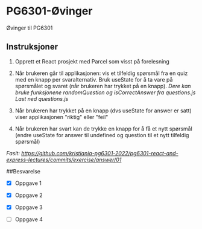 # PG6301-Øvinger
Øvinger til PG6301

## Instruksjoner
1. Opprett et React prosjekt med Parcel som visst på forelesning

2. Når brukeren går til applikasjonen: vis et tilfeldig spørsmål fra en quiz med en knapp per svaralternativ. Bruk useState for å ta vare på spørsmålet og svaret (når brukeren har trykket på en knapp).
_Dere kan bruke funksjonene randomQuestion og isCorrectAnswer fra questions.js  Last ned questions.js_

3. Når brukeren har trykket på en knapp (dvs useState for answer er satt) viser applikasjonen "riktig" eller "feil"

4. Når brukeren har svart kan de trykke en knapp for å få et nytt spørsmål (endre useState for answer til undefined og question til et nytt tilfeldig spørsmål)

_Fasit: https://github.com/kristiania-pg6301-2022/pg6301-react-and-express-lectures/commits/exercise/answer/01_

##Besvarelse
- [X] Oppgave 1

- [X] Oppgave 2

- [X] Oppgave 3

- [ ] Oppgave 4



